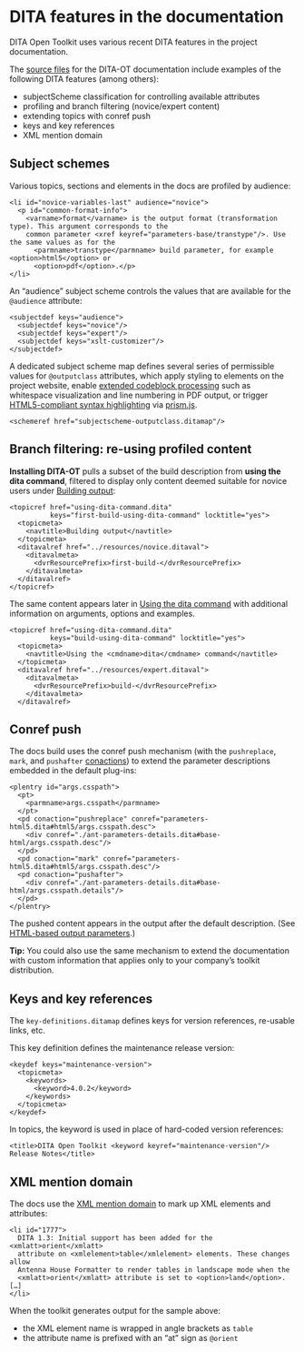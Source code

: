 # DITA features in the documentation

DITA Open Toolkit uses various recent DITA features in the project documentation.

The [source files](https://github.com/dita-ot/docs) for the DITA-OT documentation include examples of the following DITA features \(among others\):

-   subjectScheme classification for controlling available attributes
-   profiling and branch filtering \(novice/expert content\)
-   extending topics with conref push
-   keys and key references
-   XML mention domain

## Subject schemes

Various topics, sections and elements in the docs are profiled by audience:

```
<li id="novice-variables-last" audience="novice">
  <p id="common-format-info">
    <varname>format</varname> is the output format (transformation type). This argument corresponds to the
    common parameter <xref keyref="parameters-base/transtype"/>. Use the same values as for the
      <parmname>transtype</parmname> build parameter, for example <option>html5</option> or
      <option>pdf</option>.</p>
</li>
```

An “audience” subject scheme controls the values that are available for the `@audience` attribute:

```
<subjectdef keys="audience">
  <subjectdef keys="novice"/>
  <subjectdef keys="expert"/>
  <subjectdef keys="xslt-customizer"/>
</subjectdef>
```

A dedicated subject scheme map defines several series of permissible values for `@outputclass` attributes, which apply styling to elements on the project website, enable [extended codeblock processing](extended-functionality.md) such as whitespace visualization and line numbering in PDF output, or trigger [HTML5-compliant syntax highlighting](https://www.w3.org/TR/html52/textlevel-semantics.html#the-code-element) via [prism.js](https://prismjs.com).

```
<schemeref href="subjectscheme-outputclass.ditamap"/>
```

## Branch filtering: re-using profiled content

**Installing DITA-OT** pulls a subset of the build description from **using the dita command**, filtered to display only content deemed suitable for novice users under [Building output](../topics/first-build-using-dita-command.md):

```
<topicref href="using-dita-command.dita"
          keys="first-build-using-dita-command" locktitle="yes">
  <topicmeta>
    <navtitle>Building output</navtitle>
  </topicmeta>
  <ditavalref href="../resources/novice.ditaval">
    <ditavalmeta>
      <dvrResourcePrefix>first-build-</dvrResourcePrefix>
    </ditavalmeta>
  </ditavalref>
</topicref>
```

The same content appears later in [Using the dita command](../topics/build-using-dita-command.md) with additional information on arguments, options and examples.

```
<topicref href="using-dita-command.dita"
          keys="build-using-dita-command" locktitle="yes">
  <topicmeta>
    <navtitle>Using the <cmdname>dita</cmdname> command</navtitle>
  </topicmeta>
  <ditavalref href="../resources/expert.ditaval">
    <ditavalmeta>
      <dvrResourcePrefix>build-</dvrResourcePrefix>
    </ditavalmeta>
  </ditavalref>
```

## Conref push

The docs build uses the conref push mechanism \(with the `pushreplace`, `mark`, and `pushafter` [conactions](http://docs.oasis-open.org/dita/dita/v1.3/errata01/os/complete/part1-base/langRef/attributes/theconactionattribute.html)\) to extend the parameter descriptions embedded in the default plug-ins:

```
<plentry id="args.csspath">
  <pt>
    <parmname>args.csspath</parmname>
  </pt>
  <pd conaction="pushreplace" conref="parameters-html5.dita#html5/args.csspath.desc">
    <div conref="./ant-parameters-details.dita#base-html/args.csspath.desc"/>
  </pd>
  <pd conaction="mark" conref="parameters-html5.dita#html5/args.csspath.desc"/>
  <pd conaction="pushafter">
    <div conref="./ant-parameters-details.dita#base-html/args.csspath.details"/>
  </pd>
</plentry>
```

The pushed content appears in the output after the default description. \(See [HTML-based output parameters](../parameters/parameters-base-html.md).\)

**Tip:** You could also use the same mechanism to extend the documentation with custom information that applies only to your company’s toolkit distribution.

## Keys and key references

The `key-definitions.ditamap` defines keys for version references, re-usable links, etc.

This key definition defines the maintenance release version:

```
<keydef keys="maintenance-version">
  <topicmeta>
    <keywords>
      <keyword>4.0.2</keyword>
    </keywords>
  </topicmeta>
</keydef>
```

In topics, the keyword is used in place of hard-coded version references:

```language-xml
<title>DITA Open Toolkit <keyword keyref="maintenance-version"/> Release Notes</title>
```

## XML mention domain

The docs use the [XML mention domain](http://docs.oasis-open.org/dita/dita/v1.3/os/part3-all-inclusive/langRef/containers/xml-mention-domain.html#xml-mention-domain) to mark up XML elements and attributes:

```language-xml
<li id="1777">
  DITA 1.3: Initial support has been added for the <xmlatt>orient</xmlatt>
  attribute on <xmlelement>table</xmlelement> elements. These changes allow
  Antenna House Formatter to render tables in landscape mode when the
  <xmlatt>orient</xmlatt> attribute is set to <option>land</option>. […]
</li>
```

When the toolkit generates output for the sample above:

-   the XML element name is wrapped in angle brackets as `table`
-   the attribute name is prefixed with an “at” sign as `@orient`


